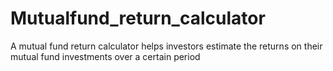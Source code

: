 # Mutualfund_return_calculator
A mutual fund return calculator helps investors estimate the returns on their mutual fund investments over a certain period
